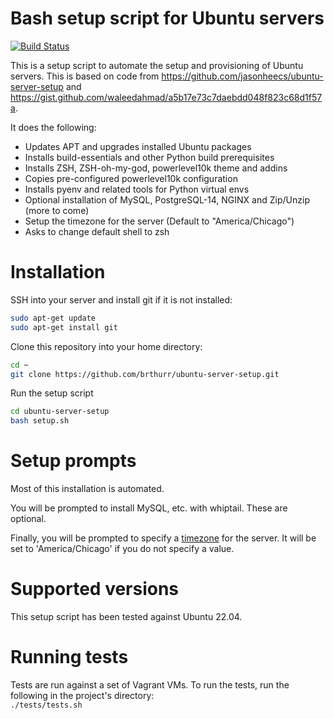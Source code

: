 # Bash setup script for Ubuntu servers
[![Build Status](https://travis-ci.org/jasonheecs/ubuntu-server-setup.svg?branch=master)](https://travis-ci.org/jasonheecs/ubuntu-server-setup)

This is a setup script to automate the setup and provisioning of Ubuntu servers. This is based on code from https://github.com/jasonheecs/ubuntu-server-setup and https://gist.github.com/waleedahmad/a5b17e73c7daebdd048f823c68d1f57a.

It does the following:
* Updates APT and upgrades installed Ubuntu packages
* Installs build-essentials and other Python build prerequisites
* Installs ZSH, ZSH-oh-my-god, powerlevel10k theme and addins
* Copies pre-configured powerlevel10k configuration
* Installs pyenv and related tools for Python virtual envs
* Optional installation of MySQL, PostgreSQL-14, NGINX and Zip/Unzip (more to come)
* Setup the timezone for the server (Default to "America/Chicago")
* Asks to change default shell to zsh

# Installation
SSH into your server and install git if it is not installed:
```bash
sudo apt-get update
sudo apt-get install git
```

Clone this repository into your home directory:
```bash
cd ~
git clone https://github.com/brthurr/ubuntu-server-setup.git
```

Run the setup script
```bash
cd ubuntu-server-setup
bash setup.sh
```

# Setup prompts
Most of this installation is automated.

You will be prompted to install MySQL, etc. with whiptail. These are optional.

Finally, you will be prompted to specify a [timezone](https://en.wikipedia.org/wiki/List_of_tz_database_time_zones) for the server. It will be set to 'America/Chicago' if you do not specify a value.

# Supported versions
This setup script has been tested against Ubuntu 22.04.

# Running tests
Tests are run against a set of Vagrant VMs. To run the tests, run the following in the project's directory:  
`./tests/tests.sh`

